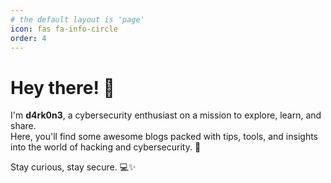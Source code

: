 ```yaml
---
# the default layout is 'page'
icon: fas fa-info-circle
order: 4
---
```


# Hey there! 👾

I'm **d4rk0n3**, a cybersecurity enthusiast on a mission to explore, learn, and share.  
Here, you'll find some awesome blogs packed with tips, tools, and insights into the world of hacking and cybersecurity. 🚀  

Stay curious, stay secure. 💻✨  